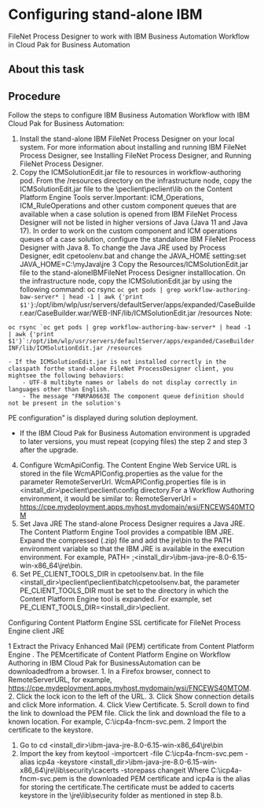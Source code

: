 # Configuring stand-alone IBM
FileNet Process Designer to work with IBM Business Automation
Workflow in Cloud Pak for Business Automation

## About this task

## Procedure

Follow the steps to configure IBM Business Automation
Workflow with IBM Cloud Pak for Business
Automation:

1. Install the stand-alone IBM
FileNet Process Designer on your local system.
 For more information about installing and running IBM
FileNet Process Designer, see Installing FileNet Process Designer, and Running FileNet Process Designer.
2. Copy the ICMSolutionEdit.jar file to resources in workflow-authoring
pod.  From the /resources directory on the infrastructure node, copy
the ICMSolutionEdit.jar file to the
<install-dir>\peclient\peclient\lib on the Content Platform Engine Tools server.Important:
ICM\_Operations, ICM\_RuleOperations and other custom component
queues that are available when a case solution is opened from IBM
FileNet Process Designer will not be listed in
higher versions of Java (Java 11 and Java 17). In order to work on the custom component and ICM
operations queues of a case solution, configure the standalone IBM
FileNet Process Designer with Java 8.
To change the Java JRE used by Process Designer, edit cpetoolenv.bat and change
the JAVA\_HOME setting:set JAVA\_HOME=C:\myJava\jre
3 Copy the Resources/ICMSolutionEdit.jar file to the stand-aloneIBMFileNet Process Designer installlocation. On the infrastructure node, copy the ICMSolutionEdit.jar by using the following command: oc rsync `oc get pods | grep workflow-authoring-baw-server* | head -1 | awk {'print $1'}`:/opt/ibm/wlp/usr/servers/defaultServer/apps/expanded/CaseBuilder.ear/CaseBuilder.war/WEB-INF/lib/ICMSolutionEdit.jar /resources Note:

```
oc rsync `oc get pods | grep workflow-authoring-baw-server* | head -1 | awk {'print $1'}`:/opt/ibm/wlp/usr/servers/defaultServer/apps/expanded/CaseBuilder.ear/CaseBuilder.war/WEB-INF/lib/ICMSolutionEdit.jar /resources
```

    - If the ICMSolutionEdit.jar is not installed correctly in the classpath forthe stand-alone FileNet ProcessDesigner client, you mightsee the following behaviors:
        - UTF-8 multibyte names or labels do not display correctly in languages other than English.
        - The message "FNRPA0663E The component queue definition should not be present in the solution's
PE configuration" is displayed during solution deployment.
- If the IBM Cloud Pak for Business
Automation
environment is upgraded to later versions, you must repeat (copying files) the step 2 and step 3
after the upgrade.
4. Configure WcmApiConfig.  The Content Engine Web Service
URL is stored in the file WcmAPIConfig.properties as the value for the
parameter RemoteServerUrl. WcmAPIConfig.properties file is
in <install\_dir>\peclient\peclient\config directory.For a Workflow
Authoring environment, it would be similar to: RemoteServerUrl =
https://cpe.mydeployment.apps.myhost.mydomain/wsi/FNCEWS40MTOM
5. Set Java JRE The stand-alone Process Designer requires a Java JRE. The Content Platform Engine Tool provides a
compatible IBM JRE. Expand the compressed (.zip) file and add the jre\bin to
the PATH environment variable so that the IBM JRE is available in the execution
environment.
For example, PATH=
<PATH>;<install\_dir>\ibm-java-jre-8.0-6.15-win-x86\_64\jre\bin.
6. Set PE\_CLIENT\_TOOLS\_DIR in
cpetoolsenv.bat. In the file
<install\_dir>\peclient\peclient\batch\cpetoolsenv.bat, the parameter
PE\_CLIENT\_TOOLS\_DIR must be set to the directory in which the Content Platform Engine tool is expanded. For
example, set
PE\_CLIENT\_TOOLS\_DIR=<install\_dir>\peclient.

Configuring Content Platform Engine SSL certificate for
FileNet Process Engine client JRE

1 Extract the Privacy Enhanced Mail (PEM) certificate from Content Platform Engine . The PEMcertificate of Content Platform Engine on Workflow Authoring in IBM Cloud Pak for BusinessAutomation can be downloadedfrom a browser.
    1. In a Firefox browser, connect to RemoteServerURL, for example,
https://cpe.mydeployment.apps.myhost.mydomain/wsi/FNCEWS40MTOM.
    2. Click the lock icon to the left of the URL.
    3. Click Show connection details and click More
information.
    4. Click View Certificate.
    5. Scroll down to find the link to download the PEM file. Click the link and download the
file to a known location. For example, C:\icp4a-fncm-svc.pem.
2 Import the certificate to the keystore.

1. Go to cd
<install\_dir>\ibm-java-jre-8.0-6.15-win-x86\_64\jre\bin
2. Import the key from keytool -importcert -file C:\icp4a-fncm-svc.pem -alias
icp4a -keystore <install\_dir>\ibm-java-jre-8.0-6.15-win-x86\_64\jre\lib\security\cacerts
-storepass changeit Where C:\icp4a-fncm-svc.pem is the
downloaded PEM certificate and icp4a is the alias for storing the
certificate.The certificate must be added to cacerts keystore in the
\jre\lib\security folder as mentioned in step 8.b.